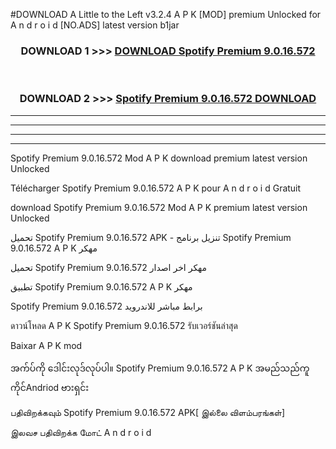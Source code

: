 #DOWNLOAD A Little to the Left v3.2.4 A P K [MOD] premium Unlocked for A n d r o i d [NO.ADS] latest version b1jar 



<div align="center">

<h3>DOWNLOAD 1 >>> <a href="https://downloadmod1.web.app/?judul=Spotify Premium 9.0.16.572">DOWNLOAD Spotify Premium 9.0.16.572</a></h3><br>

<h3>DOWNLOAD 2 >>> <a href="https://downloadmod1.web.app/?judul=Spotify Premium 9.0.16.572">Spotify Premium 9.0.16.572 DOWNLOAD </a></h3>

</div>


----------------------------------------------------------

----------------------------------------------------------

----------------------------------------------------------

----------------------------------------------------------


Spotify Premium 9.0.16.572 Mod A P K download premium latest version Unlocked

Télécharger Spotify Premium 9.0.16.572 A P K pour A n d r o i d Gratuit

download Spotify Premium 9.0.16.572 Mod A P K premium latest version Unlocked

تحميل Spotify Premium 9.0.16.572 APK - تنزيل برنامج Spotify Premium 9.0.16.572 A P K مهكر

تحميل Spotify Premium 9.0.16.572 مهكر اخر اصدار

تطبيق Spotify Premium 9.0.16.572 A P K مهكر

Spotify Premium 9.0.16.572 برابط مباشر للاندرويد

ดาวน์โหลด A P K Spotify Premium 9.0.16.572 รับเวอร์ชันล่าสุด

Baixar A P K mod

အက်ပ်ကို ဒေါင်းလုဒ်လုပ်ပါ။ Spotify Premium 9.0.16.572 A P K အမည်သည်ကူကိုင်Andriod ဗားရှင်း

பதிவிறக்கவும் Spotify Premium 9.0.16.572 APK[ இல்லை விளம்பரங்கள்] 
 
இலவச பதிவிறக்க மோட் A n d r o i d



